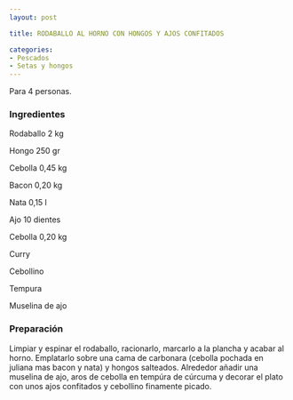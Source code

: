 ```yaml
---
layout: post

title: RODABALLO AL HORNO CON HONGOS Y AJOS CONFITADOS

categories:
- Pescados
- Setas y hongos
---
```

Para 4 personas.

<h3>Ingredientes</h3>

Rodaballo 2 kg

Hongo 250 gr

Cebolla 0,45 kg

Bacon 0,20 kg

Nata 0,15 l

Ajo 10 dientes

Cebolla 0,20 kg

Curry

Cebollino

Tempura

Muselina de ajo

<h3>Preparación</h3>

Limpiar y espinar el rodaballo, racionarlo, marcarlo a la plancha y acabar al horno. Emplatarlo sobre una cama de carbonara (cebolla pochada en juliana mas bacon y nata) y hongos salteados. Alrededor añadir una muselina de ajo, aros de cebolla en tempúra de cúrcuma y decorar el plato con unos ajos confitados y cebollino finamente picado.